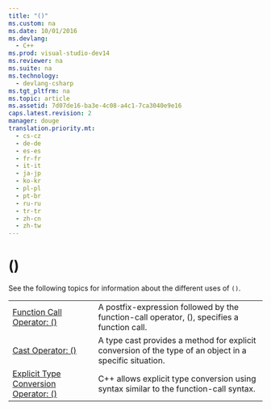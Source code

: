 ```yaml
---
title: "()"
ms.custom: na
ms.date: 10/01/2016
ms.devlang: 
  - C++
ms.prod: visual-studio-dev14
ms.reviewer: na
ms.suite: na
ms.technology: 
  - devlang-csharp
ms.tgt_pltfrm: na
ms.topic: article
ms.assetid: 7d07de16-ba3e-4c08-a4c1-7ca3040e9e16
caps.latest.revision: 2
manager: douge
translation.priority.mt: 
  - cs-cz
  - de-de
  - es-es
  - fr-fr
  - it-it
  - ja-jp
  - ko-kr
  - pl-pl
  - pt-br
  - ru-ru
  - tr-tr
  - zh-cn
  - zh-tw
---
```

# ()
See the following topics for information about the different uses of `()`.  
  
|||  
|-|-|  
|[Function Call Operator: ()](../Topic/Function%20Call%20Operator:%20\(\).md)|A postfix-expression followed by the function-call operator, (), specifies a function call.|  
|[Cast Operator: ()](../Topic/Cast%20Operator:%20\(\).md)|A type cast provides a method for explicit conversion of the type of an object in a specific situation.|  
|[Explicit Type Conversion Operator: ()](../Topic/Explicit%20Type%20Conversion%20Operator:%20\(\).md)|C++ allows explicit type conversion using syntax similar to the function-call syntax.|
